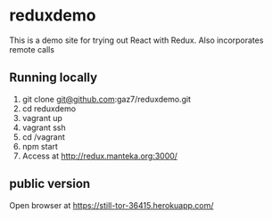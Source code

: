 # reduxdemo

This is a demo site for trying out React with Redux.
Also incorporates remote calls

## Running locally
1. git clone git@github.com:gaz7/reduxdemo.git
1. cd reduxdemo
1. vagrant up
1. vagrant ssh
1. cd /vagrant
1. npm start
1. Access at http://redux.manteka.org:3000/

## public version
Open browser at https://still-tor-36415.herokuapp.com/
